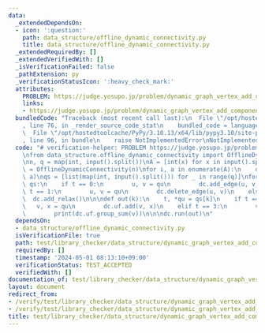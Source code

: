 ```yaml
---
data:
  _extendedDependsOn:
  - icon: ':question:'
    path: data_structure/offline_dynamic_connectivity.py
    title: data_structure/offline_dynamic_connectivity.py
  _extendedRequiredBy: []
  _extendedVerifiedWith: []
  _isVerificationFailed: false
  _pathExtension: py
  _verificationStatusIcon: ':heavy_check_mark:'
  attributes:
    PROBLEM: https://judge.yosupo.jp/problem/dynamic_graph_vertex_add_component_sum
    links:
    - https://judge.yosupo.jp/problem/dynamic_graph_vertex_add_component_sum
  bundledCode: "Traceback (most recent call last):\n  File \"/opt/hostedtoolcache/PyPy/3.10.13/x64/lib/pypy3.10/site-packages/onlinejudge_verify/documentation/build.py\"\
    , line 76, in _render_source_code_stat\n    bundled_code = language.bundle(\n\
    \  File \"/opt/hostedtoolcache/PyPy/3.10.13/x64/lib/pypy3.10/site-packages/onlinejudge_verify/languages/python.py\"\
    , line 96, in bundle\n    raise NotImplementedError\nNotImplementedError\n"
  code: "# verification-helper: PROBLEM https://judge.yosupo.jp/problem/dynamic_graph_vertex_add_component_sum\n\
    \nfrom data_structure.offline_dynamic_connectivity import OfflineDynamicConnectivity\n\
    \nn, q = map(int, input().split())\nA = [int(x) for x in input().split()]\ndc\
    \ = OfflineDynamicConnectivity(n)\nfor i, a in enumerate(A):\n    dc.add_value(i,\
    \ a)\nqs = [list(map(int, input().split())) for _ in range(q)]\nfor t, *qu in\
    \ qs:\n    if t == 0:\n        u, v = qu\n        dc.add_edge(u, v)\n    elif\
    \ t == 1:\n        u, v = qu\n        dc.delete_edge(u, v)\n    else:\n      \
    \  dc.add_relax()\n\n\ndef out(k):\n    t, *qu = qs[k]\n    if t == 2:\n     \
    \   v, x = qu\n        dc.uf.add(v, x)\n    elif t == 3:\n        v = qu[0]\n\
    \        print(dc.uf.group_sum(v))\n\n\ndc.run(out)\n"
  dependsOn:
  - data_structure/offline_dynamic_connectivity.py
  isVerificationFile: true
  path: test/library_checker/data_structure/dynamic_graph_vertex_add_component_sum.test.py
  requiredBy: []
  timestamp: '2024-05-01 08:13:10+09:00'
  verificationStatus: TEST_ACCEPTED
  verifiedWith: []
documentation_of: test/library_checker/data_structure/dynamic_graph_vertex_add_component_sum.test.py
layout: document
redirect_from:
- /verify/test/library_checker/data_structure/dynamic_graph_vertex_add_component_sum.test.py
- /verify/test/library_checker/data_structure/dynamic_graph_vertex_add_component_sum.test.py.html
title: test/library_checker/data_structure/dynamic_graph_vertex_add_component_sum.test.py
---
```

